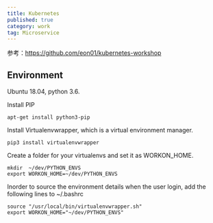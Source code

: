 ```yaml
---
title: Kubernetes
published: true
category: work
tag: Microservice
---
```


参考：https://github.com/eon01/kubernetes-workshop

## Environment

Ubuntu 18.04, python 3.6.

Install PIP

```
apt-get install python3-pip
```

Install Virtualenvwrapper, which is a virtual environment manager.

```
pip3 install virtualenvwrapper
```

Create a folder for your virtualenvs and set it as WORKON_HOME.

```
mkdir  ~/dev/PYTHON_ENVS
export WORKON_HOME=~/dev/PYTHON_ENVS
```

Inorder to source the environment details when the user login, add the following lines to ~/.bashrc

```
source "/usr/local/bin/virtualenvwrapper.sh"
export WORKON_HOME="~/dev/PYTHON_ENVS"
```

